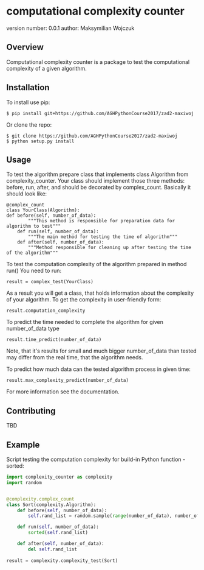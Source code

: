 computational complexity counter
===============================

version number: 0.0.1
author: Maksymilian Wojczuk

Overview
--------

Computational complexity counter is a package to test the computational complexity of a given algorithm.

Installation
--------------------

To install use pip:

    $ pip install git+https://github.com/AGHPythonCourse2017/zad2-maxiwoj


Or clone the repo:

    $ git clone https://github.com/AGHPythonCourse2017/zad2-maxiwoj
    $ python setup.py install
    
Usage
--------------------
To test the algorithm prepare class that implements class Algorithm from complexity_counter. Your class should implement those three methods: before, run, after, and should be decorated by complex_count. Basically it should look like: 

```
@complex_count
class YourClass(Algorithm):
def before(self, number_of_data):
        """This method is responsible for preparation data for algorithm to test"""
    def run(self, number_of_data):
        """The main method for testing the time of algorithm"""
    def after(self, number_of_data):
        """Method responsible for cleaning up after testing the time of the algorithm"""
```

To test the computation complexity of the algorithm prepared in method run() You need to run:

```
result = complex_test(YourClass)
```
    
As a result you will get a class, that holds information about the complexity of your algorithm.
To get the complexity in user-friendly form:
```
result.computation_complexity
```
To predict the time needed to complete the algorithm for given number_of_data type
```
result.time_predict(number_of_data)
```
Note, that it's results for small and much bigger number_of_data than tested
may differ from the real time, that the algorithm needs.

To predict how much data can the tested algorithm process in given time:
 ```
result.max_complexity_predict(number_of_data)
 ```

For more information see the documentation.

Contributing
------------

TBD

Example
-------

Script testing the computation complexity for build-in Python function - sorted:

```python
import complexity_counter as complexity
import random


@complexity.complex_count
class Sort(complexity.Algorithm):
    def before(self, number_of_data):
        self.rand_list = random.sample(range(number_of_data), number_of_data)

    def run(self, number_of_data):
        sorted(self.rand_list)

    def after(self, number_of_data):
        del self.rand_list
        
result = complexity.complexity_test(Sort)
```
